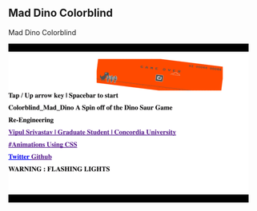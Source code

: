 ## Mad Dino Colorblind

Mad Dino Colorblind


![Screenshot software](https://github.com/credo92/MadDino/blob/master/demo.gif "screenshot software")